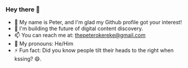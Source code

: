 ### Hey there 👋

- 👀 My name is Peter, and I'm glad my Github profile got your interest!
- 🔭 I'm building the future of digital content discovery.
- 📫 You can reach me at: thepeterokereke@gmail.com
- 👨 My pronouns: He/Him
- ⚡ Fun fact: Did you know people tilt their heads to the right when kssing? 😄.
